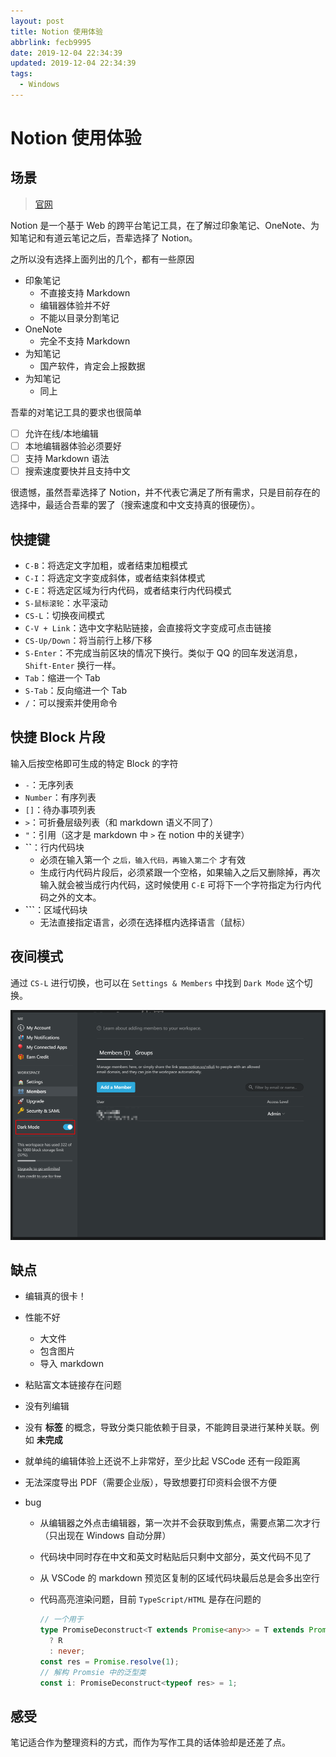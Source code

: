 ```yaml
---
layout: post
title: Notion 使用体验
abbrlink: fecb9995
date: 2019-12-04 22:34:39
updated: 2019-12-04 22:34:39
tags:
  - Windows
---
```


# Notion 使用体验

## 场景

> [官网](http://notion.so)

Notion 是一个基于 Web 的跨平台笔记工具，在了解过印象笔记、OneNote、为知笔记和有道云笔记之后，吾辈选择了 Notion。

之所以没有选择上面列出的几个，都有一些原因

- 印象笔记
  - 不直接支持 Markdown
  - 编辑器体验并不好
  - 不能以目录分割笔记
- OneNote
  - 完全不支持 Markdown
- 为知笔记
  - 国产软件，肯定会上报数据
- 为知笔记
  - 同上

吾辈的对笔记工具的要求也很简单

- [ ] 允许在线/本地编辑
- [ ] 本地编辑器体验必须要好
- [ ] 支持 Markdown 语法
- [ ] 搜索速度要快并且支持中文

很遗憾，虽然吾辈选择了 Notion，并不代表它满足了所有需求，只是目前存在的选择中，最适合吾辈的罢了（搜索速度和中文支持真的很硬伤）。

## 快捷键

- `C-B`：将选定文字加粗，或者结束加粗模式
- `C-I`：将选定文字变成斜体，或者结束斜体模式
- `C-E`：将选定区域为行内代码，或者结束行内代码模式
- `S-鼠标滚轮`：水平滚动
- `CS-L`：切换夜间模式
- `C-V + Link`：选中文字粘贴链接，会直接将文字变成可点击链接
- `CS-Up/Down`：将当前行上移/下移
- `S-Enter`：不完成当前区块的情况下换行。类似于 QQ 的回车发送消息，`Shift-Enter` 换行一样。
- `Tab`：缩进一个 Tab
- `S-Tab`：反向缩进一个 Tab
- `/`：可以搜索并使用命令

## 快捷 Block 片段

输入后按空格即可生成的特定 Block 的字符

- `-`：无序列表
- `Number`：有序列表
- `[]`：待办事项列表
- `>`：可折叠层级列表（和 markdown 语义不同了）
- `"`：引用（这才是 markdown 中 `>` 在 notion 中的关键字）
- **``**：行内代码块
  - 必须在输入第一个 `之后，输入代码，再输入第二个` 才有效
  - 生成行内代码片段后，必须紧跟一个空格，如果输入之后又删除掉，再次输入就会被当成行内代码，这时候使用 `C-E` 可将下一个字符指定为行内代码之外的文本。
- **```**：区域代码块
  - 无法直接指定语言，必须在选择框内选择语言（鼠标）

## 夜间模式

通过 `CS-L` 进行切换，也可以在 `Settings & Members` 中找到 `Dark Mode` 这个切换。

![Notion 夜间模式](https://raw.githubusercontent.com/rxliuli/img-bed/master/20191201224609.png)

## 缺点

- 编辑真的很卡！
- 性能不好
  - 大文件
  - 包含图片
  - 导入 markdown
- 粘贴富文本链接存在问题
- 没有列编辑
- 没有 **标签** 的概念，导致分类只能依赖于目录，不能跨目录进行某种关联。例如 **未完成**
- 就单纯的编辑体验上还说不上非常好，至少比起 VSCode 还有一段距离
- 无法深度导出 PDF（需要企业版），导致想要打印资料会很不方便
- bug

  - 从编辑器之外点击编辑器，第一次并不会获取到焦点，需要点第二次才行（只出现在 Windows 自动分屏）
  - 代码块中同时存在中文和英文时粘贴后只剩中文部分，英文代码不见了
  - 从 VSCode 的 markdown 预览区复制的区域代码块最后总是会多出空行
  - 代码高亮渲染问题，目前 `TypeScript/HTML` 是存在问题的

    ```ts
    // 一个用于
    type PromiseDeconstruct<T extends Promise<any>> = T extends Promise<infer R>
      ? R
      : never;
    const res = Promise.resolve(1);
    // 解构 Promsie 中的泛型类
    const i: PromiseDeconstruct<typeof res> = 1;
    ```

## 感受

笔记适合作为整理资料的方式，而作为写作工具的话体验却是还差了点。
